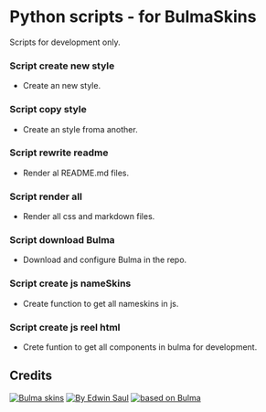 # Python scripts - for BulmaSkins
Scripts for development only.

### Script create new style
- Create an new style.
### Script copy style
- Create an style froma another.
### Script rewrite readme
- Render al README.md files.
### Script render all
- Render all css and markdown files.
### Script download Bulma
- Download and configure Bulma in the repo.
### Script create js nameSkins
- Create function to get all nameskins in js.
### Script create js reel html
- Crete funtion to get all components in bulma for development.

## Credits
[![Bulma skins](https://img.shields.io/badge/-Bulma_skins-blue)](https://saul11235.github.io/BulmaSkins/)
[![By Edwin Saul](https://img.shields.io/badge/-By_Edwin_Saul-black)](https://edwinsaul.com)
[![based on Bulma](https://img.shields.io/badge/-based_on_Bulma-red)](https://bulma.io/)

